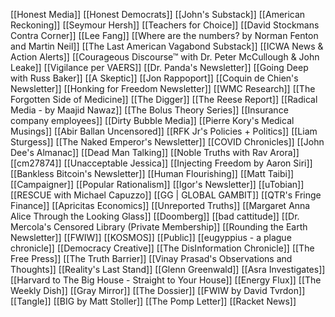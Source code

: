 [[Honest Media]]
[[Honest Democrats]]
[[John's Substack]]
[[American Reckoning]]
[[Seymour Hersh]]
[[Teachers for Choice]]
[[David Stockmans Contra Corner]]
[[Lee Fang]]
[[Where are the numbers? by Norman Fenton and Martin Neil]]
[[The Last American Vagabond Substack]]
[[ICWA News & Action Alerts]]
[[Courageous Discourse™ with Dr. Peter McCullough & John Leake]]
[[Vigilance per VAERS]]
[[Dr. Panda's Newsletter]]
[[Going Deep with Russ Baker]]
[[A Skeptic]]
[[Jon Rappoport]]
[[Coquin de Chien's Newsletter]]
[[Honking for Freedom Newsletter]]
[[WMC Research]]
[[The Forgotten Side of Medicine]]
[[The Digger]]
[[The Reese Report]]
[[Radical Media - by Maajid Nawaz]]
[[The Bolus Theory Series]]
[[Insurance company employees]]
[[Dirty Bubble Media]]
[[Pierre Kory's Medical Musings]]
[[Abir Ballan Uncensored]]
[[RFK Jr's Policies + Politics]]
[[Liam Sturgess]]
[[The Naked Emperor's Newsletter]]
[[COVID Chronicles]]
[[John Dee's Almanac]]
[[Dead Man Talking]]
[[Noble Truths with Rav Arora]]
[[cm27874]]
[[Unacceptable Jessica]]
[[Injecting Freedom by Aaron Siri]]
[[Bankless Bitcoin's Newsletter]]
[[Human Flourishing]]
[[Matt Taibi]]
[[Campaigner]]
[[Popular Rationalism]]
[[Igor's Newsletter]]
[[uTobian]]
[[RESCUE with Michael Capuzzo]]
[[GG | GLOBAL GAMBIT]]
[[QTR's Fringe Finance]]
[[Apricitas Economics]]
[[Unreported Truths]]
[[Margaret Anna Alice Through the Looking Glass]]
[[Doomberg]]
[[bad cattitude]]
[[Dr. Mercola's Censored Library (Private Membership]]
[[Rounding the Earth Newsletter]]
[[FWIW]]
[[KOSMOS]]
[[Public]]
[[eugyppius - a plague chronicle]]
[[Democracy Creative]]
[[The DisInformation Chronicle]]
[[The Free Press]]
[[The Truth Barrier]]
[[Vinay Prasad's Observations and Thoughts]]
[[Reality's Last Stand]]
[[Glenn Greenwald]]
[[Asra Investigates]]
[[Harvard to The Big House - Straight to Your House]]
[[Energy Flux]]
[[The Weekly Dish]]
[[Gray Mirror]]
[[The Dossier]]
[[FWIW by David Tvrdon]]
[[Tangle]]
[[BIG by Matt Stoller]]
[[The Pomp Letter]]
[[Racket News]]